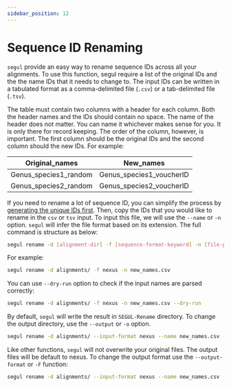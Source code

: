 ```yaml
---
sidebar_position: 12
---
```


# Sequence ID Renaming

`segul` provide an easy way to rename sequence IDs across all your alignments. To use this function, segul require a list of the original IDs and the the name IDs that it needs to change to. The input IDs can be written in a tabulated format as a comma-delimited file (`.csv`) or a tab-delimited file (`.tsv`).

The table must contain two columns with a header for each column. Both the header names and the IDs should contain no space. The name of the header does not matter. You can name it whichever makes sense for you. It is only there for record keeping. The order of the column, however, is important. The first column should be the original IDs and the second column should the new IDs. For example:

| Original_names        | New_names                |
| --------------------- | ------------------------ |
| Genus_species1_random | Genus_species1_voucherID |
| Genus_species2_random | Genus_species2_voucherID |

If you need to rename a lot of sequence ID, you can simplify the process by [generating the unique IDs first](./id). Then, copy the IDs that you would like to rename in the `csv` or `tsv` input. To input this file, we will use the `--name` or `-n` option. `segul` will infer the file format based on its extension. The full command is structure as below:

```Bash
segul rename -d [alignment-dir] -f [sequence-format-keyword] -n [file-path-to-IDs]
```

For example:

```Bash
segul rename -d alignments/ -f nexus -n new_names.csv
```

You can use `--dry-run` option to check if the input names are parsed correctly:

```Bash
segul rename -d alignments/ -f nexus -n new_names.csv --dry-run
```

By default, `segul` will write the result in `SEGUL-Rename` directory. To change the output directory, use the `--output` or `-o` option.

```Bash
segul rename -d alignments/ --input-format nexus --name new_names.csv --output new_seq_names/
```

Like other functions, `segul` will not overwrite your original files. The output files will be default to nexus. To change the output format use the `--output-format` or `-F` function:

```Bash
segul rename -d alignments/ --input-format nexus --name new_names.csv --output new_seq_names/ --output-format fasta
```

